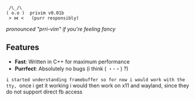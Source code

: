      /\_/\
    ( o.o )  privim v0.01b
     > ⋈ <   (purr responsibly)

*pronounced "prri-vim" if you're feeling fancy*

## Features
- **Fast**: Written in C++ for maximum performance
- **Purrfect**: Absolutely no bugs (i think ( ・-・) ?)

`i started understanding framebuffer so for now i would work with the tty,
`once i get it working i would then work on x11 and wayland, since they do not support direct fb access

